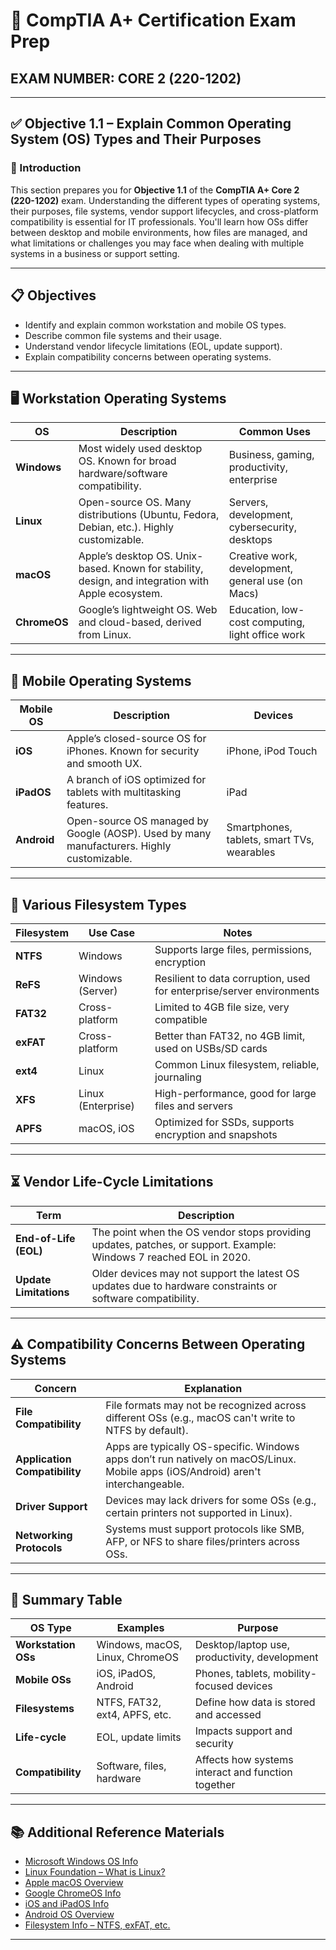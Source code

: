 # 🧠 CompTIA A+ Certification Exam Prep  
## EXAM NUMBER: CORE 2 (220-1202)

---

## ✅ Objective 1.1 – Explain Common Operating System (OS) Types and Their Purposes

### 🎯 Introduction

This section prepares you for **Objective 1.1** of the **CompTIA A+ Core 2 (220-1202)** exam. Understanding the different types of operating systems, their purposes, file systems, vendor support lifecycles, and cross-platform compatibility is essential for IT professionals. You'll learn how OSs differ between desktop and mobile environments, how files are managed, and what limitations or challenges you may face when dealing with multiple systems in a business or support setting.

---

## 📋 Objectives

- Identify and explain common workstation and mobile OS types.
- Describe common file systems and their usage.
- Understand vendor lifecycle limitations (EOL, update support).
- Explain compatibility concerns between operating systems.

---

## 🖥️ Workstation Operating Systems

| OS | Description | Common Uses |
|----|-------------|--------------|
| **Windows** | Most widely used desktop OS. Known for broad hardware/software compatibility. | Business, gaming, productivity, enterprise |
| **Linux** | Open-source OS. Many distributions (Ubuntu, Fedora, Debian, etc.). Highly customizable. | Servers, development, cybersecurity, desktops |
| **macOS** | Apple’s desktop OS. Unix-based. Known for stability, design, and integration with Apple ecosystem. | Creative work, development, general use (on Macs) |
| **ChromeOS** | Google’s lightweight OS. Web and cloud-based, derived from Linux. | Education, low-cost computing, light office work |

---

## 📱 Mobile Operating Systems

| Mobile OS | Description | Devices |
|-----------|-------------|---------|
| **iOS** | Apple’s closed-source OS for iPhones. Known for security and smooth UX. | iPhone, iPod Touch |
| **iPadOS** | A branch of iOS optimized for tablets with multitasking features. | iPad |
| **Android** | Open-source OS managed by Google (AOSP). Used by many manufacturers. Highly customizable. | Smartphones, tablets, smart TVs, wearables |

---

## 💾 Various Filesystem Types

| Filesystem | Use Case | Notes |
|------------|----------|-------|
| **NTFS** | Windows | Supports large files, permissions, encryption |
| **ReFS** | Windows (Server) | Resilient to data corruption, used for enterprise/server environments |
| **FAT32** | Cross-platform | Limited to 4GB file size, very compatible |
| **exFAT** | Cross-platform | Better than FAT32, no 4GB limit, used on USBs/SD cards |
| **ext4** | Linux | Common Linux filesystem, reliable, journaling |
| **XFS** | Linux (Enterprise) | High-performance, good for large files and servers |
| **APFS** | macOS, iOS | Optimized for SSDs, supports encryption and snapshots |

---

## ⏳ Vendor Life-Cycle Limitations

| Term | Description |
|------|-------------|
| **End-of-Life (EOL)** | The point when the OS vendor stops providing updates, patches, or support. Example: Windows 7 reached EOL in 2020. |
| **Update Limitations** | Older devices may not support the latest OS updates due to hardware constraints or software compatibility. |

---

## ⚠️ Compatibility Concerns Between Operating Systems

| Concern | Explanation |
|---------|-------------|
| **File Compatibility** | File formats may not be recognized across different OSs (e.g., macOS can't write to NTFS by default). |
| **Application Compatibility** | Apps are typically OS-specific. Windows apps don’t run natively on macOS/Linux. Mobile apps (iOS/Android) aren't interchangeable. |
| **Driver Support** | Devices may lack drivers for some OSs (e.g., certain printers not supported in Linux). |
| **Networking Protocols** | Systems must support protocols like SMB, AFP, or NFS to share files/printers across OSs. |

---

## 📌 Summary Table

| OS Type | Examples | Purpose |
|---------|----------|---------|
| **Workstation OSs** | Windows, macOS, Linux, ChromeOS | Desktop/laptop use, productivity, development |
| **Mobile OSs** | iOS, iPadOS, Android | Phones, tablets, mobility-focused devices |
| **Filesystems** | NTFS, FAT32, ext4, APFS, etc. | Define how data is stored and accessed |
| **Life-cycle** | EOL, update limits | Impacts support and security |
| **Compatibility** | Software, files, hardware | Affects how systems interact and function together |

---

## 📚 Additional Reference Materials

- [Microsoft Windows OS Info](https://www.microsoft.com/windows)
- [Linux Foundation – What is Linux?](https://www.linuxfoundation.org/what-is-linux)
- [Apple macOS Overview](https://www.apple.com/macos)
- [Google ChromeOS Info](https://www.google.com/chromebook/chrome-os/)
- [iOS and iPadOS Info](https://www.apple.com/ios)
- [Android OS Overview](https://www.android.com/)
- [Filesystem Info – NTFS, exFAT, etc.](https://docs.microsoft.com/en-us/windows/win32/fileio/filesystem-functions)

---
